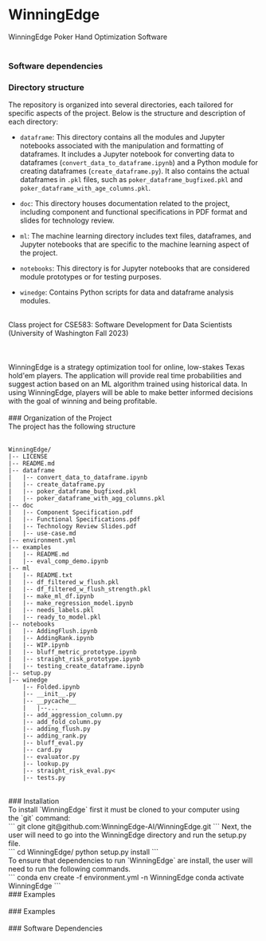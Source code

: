# WinningEdge
WinningEdge Poker Hand Optimization Software <br>
<br>

### Software dependencies


### Directory structure
The repository is organized into several directories, each tailored for specific aspects of the project. Below is the structure and description of each directory:

- `dataframe`: This directory contains all the modules and Jupyter notebooks associated with the manipulation and formatting of dataframes. It includes a Jupyter notebook for converting data to dataframes (`convert_data_to_dataframe.ipynb`) and a Python module for creating dataframes (`create_dataframe.py`). It also contains the actual dataframes in `.pkl` files, such as `poker_dataframe_bugfixed.pkl` and `poker_dataframe_with_age_columns.pkl`.

- `doc`: This directory houses documentation related to the project, including component and functional specifications in PDF format and slides for technology review.

- `ml`: The machine learning directory includes text files, dataframes, and Jupyter notebooks that are specific to the machine learning aspect of the project.

- `notebooks`: This directory is for Jupyter notebooks that are considered module prototypes or for testing purposes.

- `winedge`: Contains Python scripts for data and dataframe analysis modules.

<br>
Class project for CSE583: Software Development for Data Scientists <br>(University of Washington Fall 2023)<br>
<br>
<br>
<br>
WinningEdge is a strategy optimization tool for online, low-stakes Texas hold'em players. The application will provide real time probabilities and suggest action based on an ML algorithm trained using historical data. In using WinningEdge, players will be able to make better informed decisions with the goal of winning and being profitable.
<br>
<br>
### Organization of the Project<br>
The project has the following structure<br>
<br>

```
WinningEdge/
|-- LICENSE
|-- README.md
|-- dataframe
|   |-- convert_data_to_dataframe.ipynb
|   |-- create_dataframe.py
|   |-- poker_dataframe_bugfixed.pkl
|   |-- poker_dataframe_with_agg_columns.pkl
|-- doc
|   |-- Component Specification.pdf
|   |-- Functional Specifications.pdf
|   |-- Technology Review Slides.pdf
|   |-- use-case.md
|-- environment.yml
|-- examples
|   |-- README.md
|   |-- eval_comp_demo.ipynb
|-- ml
|   |-- README.txt
|   |-- df_filtered_w_flush.pkl
|   |-- df_filtered_w_flush_strength.pkl
|   |-- make_ml_df.ipynb
|   |-- make_regression_model.ipynb
|   |-- needs_labels.pkl
|   |-- ready_to_model.pkl
|-- notebooks
|   |-- AddingFlush.ipynb
|   |-- AddingRank.ipynb
|   |-- WIP.ipynb
|   |-- bluff_metric_prototype.ipynb
|   |-- straight_risk_prototype.ipynb
|   |-- testing_create_dataframe.ipynb
|-- setup.py
|-- winedge
    |-- Folded.ipynb
    |-- __init__.py
    |-- __pycache__
    |   |--...
    |-- add_aggression_column.py
    |-- add_fold_column.py
    |-- adding_flush.py
    |-- adding_rank.py
    |-- bluff_eval.py
    |-- card.py
    |-- evaluator.py
    |-- lookup.py
    |-- straight_risk_eval.py<
    |-- tests.py
```

<br>
### Installation<br>
To install `WinningEdge` first it must be cloned to your computer using<br>
the `git` command:<br>
```
git clone git@github.com:WinningEdge-AI/WinningEdge.git
```
Next, the user will need to go into the WinningEdge directory and run the setup.py file.<br>
```
cd WinningEdge/
python setup.py install
```
<br>
To ensure that dependencies to run `WinningEdge` are install, the user will need to run the following commands.<br>
```
conda env create -f environment.yml -n WinningEdge
conda activate WinningEdge
```

<br>
### Examples <br>
<br>
### Examples <br>
<br>
### Software Dependencies <br>



